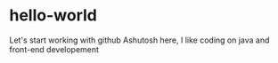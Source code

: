 # hello-world
Let's start working with github
Ashutosh here, I like coding on java and front-end developement
